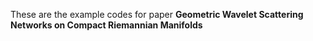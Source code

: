 These are the example codes for paper **Geometric Wavelet Scattering Networks on Compact Riemannian Manifolds**

